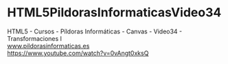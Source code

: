 # HTML5PildorasInformaticasVideo34
HTML5 - Cursos - Píldoras Informáticas - Canvas - Video34 - Transformaciones I
<br />
www.pildorasinformaticas.es
<br />
https://www.youtube.com/watch?v=0vAngt0xksQ
<br />

